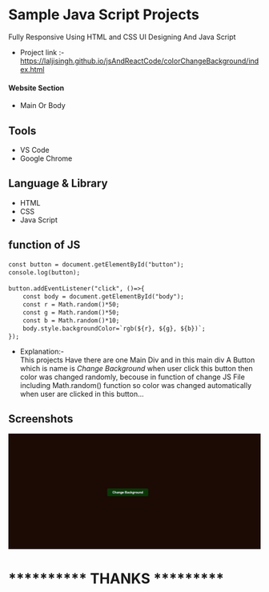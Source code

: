 # Sample Java Script Projects 

Fully Responsive Using HTML and CSS UI Designing
And Java Script



- Project link :-  https://laljisingh.github.io/jsAndReactCode/colorChangeBackground/index.html


#### Website Section
* Main Or Body
## Tools
- VS Code
- Google Chrome
## Language & Library
- HTML
- CSS
- Java Script
## function of JS
```
const button = document.getElementById("button");
console.log(button);

button.addEventListener("click", ()=>{
    const body = document.getElementById("body");
    const r = Math.random()*50;
    const g = Math.random()*50;
    const b = Math.random()*10;
    body.style.backgroundColor=`rgb(${r}, ${g}, ${b})`;
});
```


      
- Explanation:-  
This projects Have there are one Main Div and in this main div A Button which is name is _Change Background_ when user click this button then color was changed randomly, becouse in function of change JS File including Math.random() function so color was changed automatically when user are clicked in this button...
   

## Screenshots

 ![App Screenshot](https://raw.githubusercontent.com/laljisingh/jsAndReactCode/main/colorChangeBackground/Capture.JPG)


# ********** **THANKS** *********